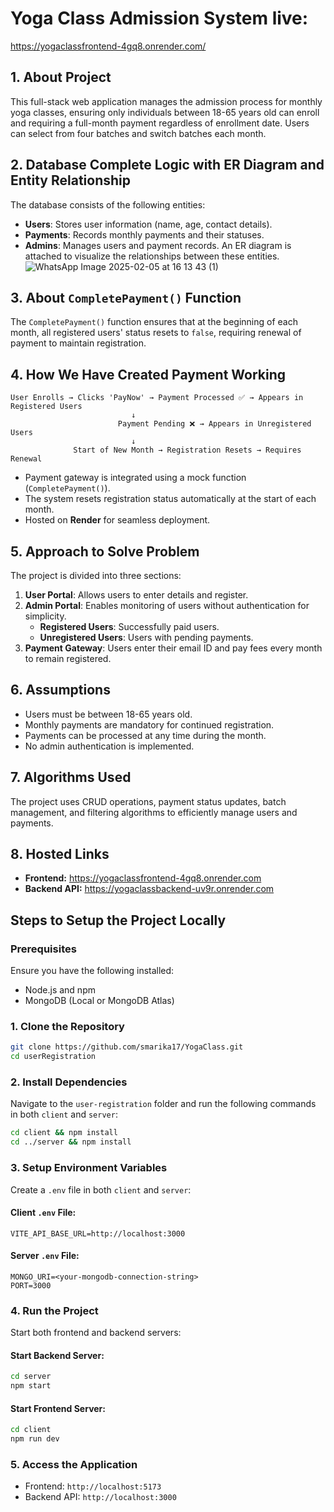 # Yoga Class Admission System live: 
https://yogaclassfrontend-4gq8.onrender.com/


## 1. About Project

This full-stack web application manages the admission process for monthly yoga classes, ensuring only individuals between 18-65 years old can enroll and requiring a full-month payment regardless of enrollment date. Users can select from four batches and switch batches each month.

## 2. Database Complete Logic with ER Diagram and Entity Relationship

The database consists of the following entities:

- **Users**: Stores user information (name, age, contact details).
- **Payments**: Records monthly payments and their statuses.
- **Admins**: Manages users and payment records.
An ER diagram is attached to visualize the relationships between these entities.
![WhatsApp Image 2025-02-05 at 16 13 43 (1)](https://github.com/user-attachments/assets/330fe617-cd2d-43b7-9c20-f95aab3f06b5)

## 3. About `CompletePayment()` Function

The `CompletePayment()` function ensures that at the beginning of each month, all registered users' status resets to `false`, requiring renewal of payment to maintain registration.

## 4. How We Have Created Payment Working

```
User Enrolls → Clicks 'PayNow' → Payment Processed ✅ → Appears in Registered Users
                           ↓
                        Payment Pending ❌ → Appears in Unregistered Users
                           ↓
              Start of New Month → Registration Resets → Requires Renewal
```

- Payment gateway is integrated using a mock function (`CompletePayment()`).
- The system resets registration status automatically at the start of each month.
- Hosted on **Render** for seamless deployment.

## 5. Approach to Solve Problem

The project is divided into three sections:

1. **User Portal**: Allows users to enter details and register.
2. **Admin Portal**: Enables monitoring of users without authentication for simplicity.
   - **Registered Users**: Successfully paid users.
   - **Unregistered Users**: Users with pending payments.
3. **Payment Gateway**: Users enter their email ID and pay fees every month to remain registered.

## 6. Assumptions

- Users must be between 18-65 years old.
- Monthly payments are mandatory for continued registration.
- Payments can be processed at any time during the month.
- No admin authentication is implemented.

## 7. Algorithms Used

The project uses CRUD operations, payment status updates, batch management, and filtering algorithms to efficiently manage users and payments.

## 8. Hosted Links
- **Frontend:** https://yogaclassfrontend-4gq8.onrender.com
- **Backend API:** https://yogaclassbackend-uv9r.onrender.com


## Steps to Setup the Project Locally

### Prerequisites
Ensure you have the following installed:
- Node.js and npm
- MongoDB (Local or MongoDB Atlas)

### 1. Clone the Repository
```bash
git clone https://github.com/smarika17/YogaClass.git
cd userRegistration
```

### 2. Install Dependencies
Navigate to the `user-registration` folder and run the following commands in both `client` and `server`:
```bash
cd client && npm install
cd ../server && npm install
```

### 3. Setup Environment Variables
Create a `.env` file in both `client` and `server`:

#### Client `.env` File:
```
VITE_API_BASE_URL=http://localhost:3000
```

#### Server `.env` File:
```
MONGO_URI=<your-mongodb-connection-string>
PORT=3000
```

### 4. Run the Project
Start both frontend and backend servers:

#### Start Backend Server:
```bash
cd server
npm start
```

#### Start Frontend Server:
```bash
cd client
npm run dev
```

### 5. Access the Application
- Frontend: `http://localhost:5173`
- Backend API: `http://localhost:3000`
  
